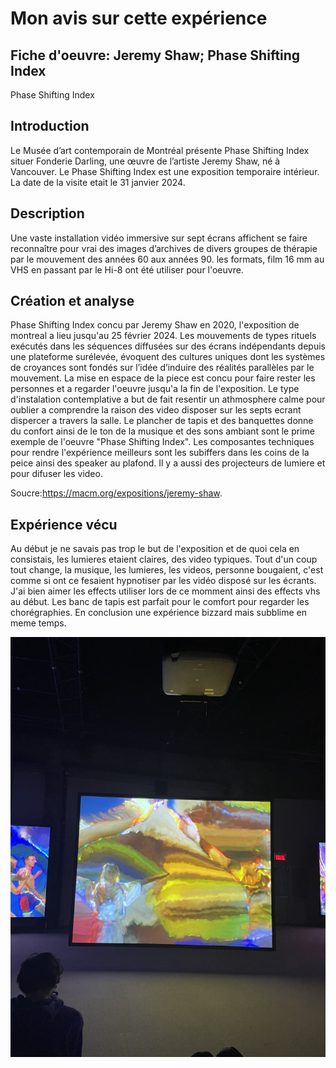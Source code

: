 # Mon avis sur cette expérience

## Fiche d'oeuvre: Jeremy Shaw; Phase Shifting Index
Phase Shifting Index

## Introduction
Le Musée d’art contemporain de Montréal présente Phase Shifting Index situer Fonderie Darling, une œuvre de l’artiste Jeremy Shaw, né à Vancouver. Le Phase Shifting Index est une exposition temporaire intérieur. La date de la visite etait le 31 janvier 2024.

## Description
Une vaste installation vidéo immersive sur sept écrans affichent se faire reconnaître pour vrai des images d’archives de divers groupes de thérapie par le mouvement des années 60 aux années 90. les formats, film 16 mm au VHS en passant par le Hi-8 ont été utiliser pour l'oeuvre. 

## Création et analyse
Phase Shifting Index concu par Jeremy Shaw en 2020, l'exposition de montreal a lieu jusqu'au 25 février 2024. 
Les mouvements de types rituels exécutés dans les séquences diffusées sur des écrans indépendants depuis une plateforme surélevée, évoquent des cultures uniques dont les systèmes de croyances sont fondés sur l’idée d’induire des réalités parallèles par le mouvement. La mise en espace de la piece est concu pour faire rester les personnes et a regarder l'oeuvre jusqu'a la fin de l'exposition. Le type d'instalation contemplative a but de fait resentir un athmosphere calme pour oublier a comprendre la raison des video disposer sur les septs ecrant dispercer a travers la salle. Le plancher de tapis et des banquettes donne du confort ainsi de le ton de la musique et des sons ambiant sont le prime exemple de l'oeuvre "Phase Shifting Index". Les composantes techniques pour rendre l'expérience meilleurs sont les subiffers dans les coins de la peice ainsi des speaker au plafond. Il y a aussi des projecteurs de lumiere et pour difuser les video.

Soucre:https://macm.org/expositions/jeremy-shaw. 


## Expérience vécu
Au début je ne savais pas trop le but de l'exposition et de quoi cela en consistais, les lumieres etaient claires, des video typiques. Tout d'un coup tout change, la musique, les lumieres, les videos, personne bougaient, c'est comme si ont ce fesaient hypnotiser par les vidéo disposé sur les écrants. J'ai bien aimer les effects utiliser lors de ce momment ainsi des effects vhs au début. Les banc de tapis est parfait pour le comfort pour regarder les chorégraphies. En conclusion une expérience bizzard mais subblime en meme temps.

![media](media/projecteur.jpg)
